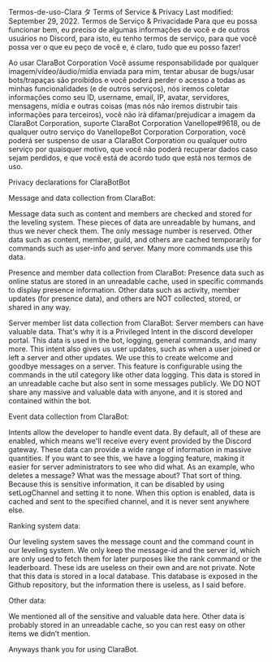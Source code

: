 Termos-de-uso-Clara タ Terms of Service & Privacy Last modified: September 29, 2022.
Termos de Serviço & Privacidade Para que eu possa funcionar bem, eu preciso de algumas informações de você e de outros usuários no Discord, para isto, eu tenho termos de serviço, para que você possa ver o que eu peço de você e, é claro, tudo que eu posso fazer!

Ao usar ClaraBot Corporation Você assume responsabilidade por qualquer imagem/vídeo/áudio/mídia enviada para mim, tentar abusar de bugs/usar bots/trapaças são proibídos e você poderá perder o acesso a todas as minhas funcionalidades (e de outros serviços), nós iremos coletar informações como seu ID, username, email, IP, avatar, servidores, mensagens, mídia e outras coisas (mas nós não iremos distrubir tais informações para terceiros), você não irá difamar/prejudicar a imagem da ClaraBot Corporation, suporte ClaraBot Corporation Vanellope#9618, ou de qualquer outro serviço do VanellopeBot Corporation Corporation, você poderá ser suspenso de usar a ClaraBot Corporation ou qualquer outro serviço por quaisquer motivo, que você não poderá recuperar dados caso sejam perdidos, e que você está de acordo tudo que está nos termos de uso.

Privacy declarations for ClaraBotBot

Message and data collection from ClaraBot:

Message data such as content and members are checked and stored for the leveling system. These pieces of data are unreadable by humans, and thus we never check them. The only message number is reserved. Other data such as content, member, guild, and others are cached temporarily for commands such as user-info and server. Many more commands use this data.

Presence and member data collection from ClaraBot: Presence data such as online status are stored in an unreadable cache, used in specific commands to display presence information. Other data such as activity, member updates (for presence data), and others are NOT collected, stored, or shared in any way.

Server member list data collection from ClaraBot: Server members can have valuable data. That's why it is a Privileged Intent in the discord developer portal. This data is used in the bot, logging, general commands, and many more. This intent also gives us user updates, such as when a user joined or left a server and other updates. We use this to create welcome and goodbye messages on a server. This feature is configurable using the commands in the util category like other data logging. This data is stored in an unreadable cache but also sent in some messages publicly. We DO NOT share any massive and valuable data with anyone, and it is stored and contained within the bot.

Event data collection from ClaraBot:

Intents allow the developer to handle event data. By default, all of these are enabled, which means we'll receive every event provided by the Discord gateway. These data can provide a wide range of information in massive quantities. If you want to see this, we have a logging feature, making it easier for server administrators to see who did what. As an example, who deletes a message? What was the message about? That sort of thing. Because this is sensitive information, it can be disabled by using setLogChannel and setting it to none. When this option is enabled, data is cached and sent to the specified channel, and it is never sent anywhere else.

Ranking system data:

Our leveling system saves the message count and the command count in our leveling system. We only keep the message-id and the server id, which are only used to fetch them for later purposes like the rank command or the leaderboard. These ids are useless on their own and are not private. Note that this data is stored in a local database. This database is exposed in the Github repository, but the information there is useless, as I said before.

Other data:

We mentioned all of the sensitive and valuable data here. Other data is probably stored in an unreadable cache, so you can rest easy on other items we didn’t mention.

Anyways thank you for using ClaraBot.
